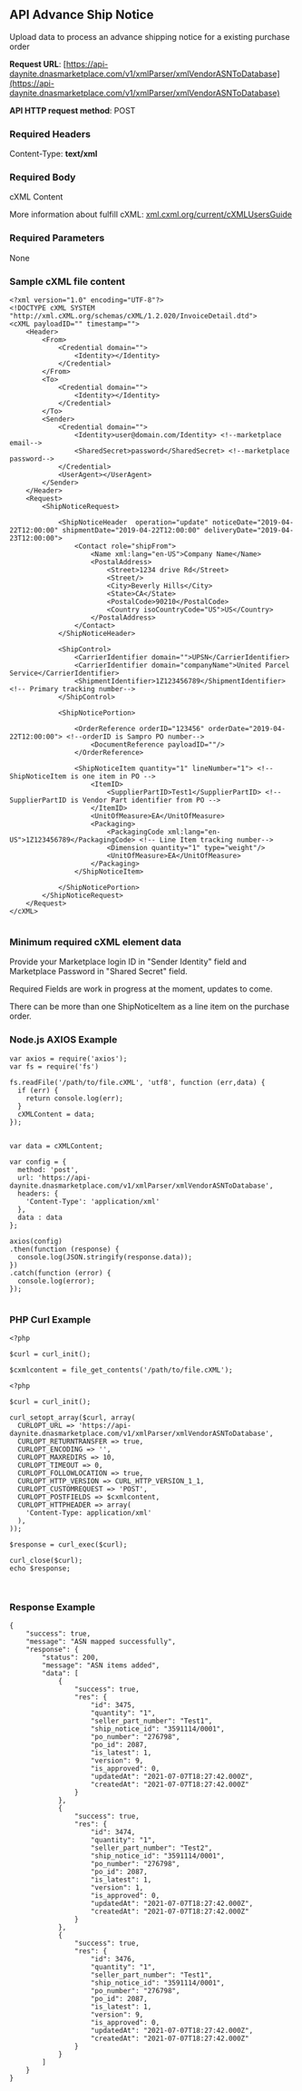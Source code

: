 
<!--

---

title: asn

layout: template

filename: asn.md

--- 

-->




## API Advance Ship Notice

Upload data to process an advance shipping notice for a existing purchase order

**Request URL**: [https://api-daynite.dnasmarketplace.com/v1/xmlParser/xmlVendorASNToDatabase](https://api-daynite.dnasmarketplace.com/v1/xmlParser/xmlVendorASNToDatabase)

**API HTTP request method**: POST  

### Required Headers

Content-Type: **text/xml**

### Required Body
cXML Content

More information about fulfill cXML:
[xml.cxml.org/current/cXMLUsersGuide](http://xml.cxml.org/current/cXMLUsersGuide.pdf)

### Required Parameters
None

### Sample cXML file content
```
<?xml version="1.0" encoding="UTF-8"?>
<!DOCTYPE cXML SYSTEM "http://xml.cXML.org/schemas/cXML/1.2.020/InvoiceDetail.dtd">
<cXML payloadID="" timestamp="">
	<Header>
		<From>
			<Credential domain="">
				<Identity></Identity>
			</Credential>
		</From>
		<To>
			<Credential domain="">
				<Identity></Identity>
			</Credential>
		</To>
		<Sender>
			<Credential domain="">
				<Identity>user@domain.com/Identity> <!--marketplace email-->
				<SharedSecret>password</SharedSecret> <!--marketplace password-->
			</Credential>
			<UserAgent></UserAgent>
		</Sender>
	</Header>
	<Request>
		<ShipNoticeRequest>
			
            <ShipNoticeHeader  operation="update" noticeDate="2019-04-22T12:00:00" shipmentDate="2019-04-22T12:00:00" deliveryDate="2019-04-23T12:00:00">
				<Contact role="shipFrom">
					<Name xml:lang="en-US">Company Name</Name>
					<PostalAddress>
						<Street>1234 drive Rd</Street>
						<Street/>
						<City>Beverly Hills</City>
						<State>CA</State>
						<PostalCode>90210</PostalCode>
						<Country isoCountryCode="US">US</Country>
					</PostalAddress>
				</Contact>
			</ShipNoticeHeader>
			
            <ShipControl>
				<CarrierIdentifier domain="">UPSN</CarrierIdentifier>
				<CarrierIdentifier domain="companyName">United Parcel Service</CarrierIdentifier>
				<ShipmentIdentifier>1Z123456789</ShipmentIdentifier> <!-- Primary tracking number-->
			</ShipControl>
			
            <ShipNoticePortion>
				
                <OrderReference orderID="123456" orderDate="2019-04-22T12:00:00"> <!--orderID is Sampro PO number-->
					<DocumentReference payloadID=""/>
				</OrderReference>
				
                <ShipNoticeItem quantity="1" lineNumber="1"> <!-- ShipNoticeItem is one item in PO -->
					<ItemID>
						<SupplierPartID>Test1</SupplierPartID> <!-- SupplierPartID is Vendor Part identifier from PO -->
					</ItemID>   
					<UnitOfMeasure>EA</UnitOfMeasure>
					<Packaging>
						<PackagingCode xml:lang="en-US">1Z123456789</PackagingCode> <!-- Line Item tracking number-->
						<Dimension quantity="1" type="weight"/>
						<UnitOfMeasure>EA</UnitOfMeasure>
					</Packaging>
				</ShipNoticeItem>				
               
			</ShipNoticePortion>
		</ShipNoticeRequest>
	</Request>
</cXML>


```
### Minimum required cXML element data

Provide your Marketplace login ID in "Sender Identity" field and Marketplace Password in "Shared Secret" field.

Required Fields are work in progress at the moment, updates to come.

<!-- |Marketplace OA Columns| Manual Upload CSV columns|  API upload cXML Elements&nbsp; &nbsp; &nbsp; &nbsp; &nbsp; &nbsp; &nbsp; &nbsp; &nbsp; &nbsp; &nbsp; &nbsp; &nbsp; &nbsp; &nbsp;&nbsp; &nbsp; &nbsp; &nbsp; &nbsp; &nbsp;&nbsp; &nbsp; &nbsp; &nbsp; &nbsp; &nbsp; &nbsp; &nbsp; &nbsp; &nbsp; &nbsp; &nbsp; &nbsp; &nbsp; &nbsp;&nbsp; &nbsp; &nbsp; &nbsp; &nbsp; &nbsp;&nbsp; &nbsp; &nbsp; &nbsp; &nbsp; &nbsp; &nbsp; &nbsp; &nbsp; &nbsp; &nbsp; &nbsp; &nbsp; &nbsp; &nbsp;&nbsp; &nbsp; &nbsp; &nbsp; &nbsp; &nbsp;|
|--|--|--|
| Vendor Part	|	ns1:vendornumber	|	\<cXML>\<Request>\<ConfirmationRequest>\<ConfirmationItem>\<ConfirmationStatus>\<ItemIn>\<ItemID>\<SupplierPartID>	|
| Quantity	|	ns1:Quantity	|	\<cXML>\<Request>\<ConfirmationRequest>\<ConfirmationItem>\<ConfirmationStatus quantity="" type="">\<ItemIn quantity="1">	|
| U/M	|	ns1:UnitOfMeasure	|	\<cXML>\<Request>\<ConfirmationRequest>\<ConfirmationItem>\<ConfirmationStatus>\<ItemIn>\<ItemDetail>\<UnitOfMeasure>	|
| Price	|	ns1:UnitPrice	|	\<cXML>\<Request>\<ConfirmationRequest>\<ConfirmationItem>\<ConfirmationStatus>\<ItemIn>\<ItemDetail>\<UnitPrice>\<Money currency="">	|
| Date Promised	|	LineItemPromisedDate	|	\<cXML>\<Request>\<ConfirmationRequest>\<ConfirmationItem>\<ConfirmationStatus deliveryDate="">	|
| Long Description	|	ns1:ItemDescription	|	\<cXML>\<Request>\<ConfirmationRequest>\<ConfirmationItem>\<ConfirmationStatus>\<Comments xml:lang="">	| -->

There can be more than one ShipNoticeItem as a line item on the purchase order.

### Node.js AXIOS Example
```
var axios = require('axios');
var fs = require('fs')

fs.readFile('/path/to/file.cXML', 'utf8', function (err,data) {
  if (err) {
    return console.log(err);
  }
  cXMLContent = data;
});


var data = cXMLContent;

var config = {
  method: 'post',
  url: 'https://api-daynite.dnasmarketplace.com/v1/xmlParser/xmlVendorASNToDatabase',
  headers: { 
    'Content-Type': 'application/xml'
  },
  data : data
};

axios(config)
.then(function (response) {
  console.log(JSON.stringify(response.data));
})
.catch(function (error) {
  console.log(error);
});


```

### PHP Curl Example

```
<?php

$curl = curl_init();

$cxmlcontent = file_get_contents('/path/to/file.cXML');

<?php

$curl = curl_init();

curl_setopt_array($curl, array(
  CURLOPT_URL => 'https://api-daynite.dnasmarketplace.com/v1/xmlParser/xmlVendorASNToDatabase',
  CURLOPT_RETURNTRANSFER => true,
  CURLOPT_ENCODING => '',
  CURLOPT_MAXREDIRS => 10,
  CURLOPT_TIMEOUT => 0,
  CURLOPT_FOLLOWLOCATION => true,
  CURLOPT_HTTP_VERSION => CURL_HTTP_VERSION_1_1,
  CURLOPT_CUSTOMREQUEST => 'POST',
  CURLOPT_POSTFIELDS => $cxmlcontent, 
  CURLOPT_HTTPHEADER => array(
    'Content-Type: application/xml'
  ),
));

$response = curl_exec($curl);

curl_close($curl);
echo $response;



```

### Response Example
```
{
    "success": true,
    "message": "ASN mapped successfully",
    "response": {
        "status": 200,
        "message": "ASN items added",
        "data": [
            {
                "success": true,
                "res": {
                    "id": 3475,
                    "quantity": "1",
                    "seller_part_number": "Test1",
                    "ship_notice_id": "3591114/0001",
                    "po_number": "276798",
                    "po_id": 2087,
                    "is_latest": 1,
                    "version": 9,
                    "is_approved": 0,
                    "updatedAt": "2021-07-07T18:27:42.000Z",
                    "createdAt": "2021-07-07T18:27:42.000Z"
                }
            },
            {
                "success": true,
                "res": {
                    "id": 3474,
                    "quantity": "1",
                    "seller_part_number": "Test2",
                    "ship_notice_id": "3591114/0001",
                    "po_number": "276798",
                    "po_id": 2087,
                    "is_latest": 1,
                    "version": 1,
                    "is_approved": 0,
                    "updatedAt": "2021-07-07T18:27:42.000Z",
                    "createdAt": "2021-07-07T18:27:42.000Z"
                }
            },
            {
                "success": true,
                "res": {
                    "id": 3476,
                    "quantity": "1",
                    "seller_part_number": "Test1",
                    "ship_notice_id": "3591114/0001",
                    "po_number": "276798",
                    "po_id": 2087,
                    "is_latest": 1,
                    "version": 9,
                    "is_approved": 0,
                    "updatedAt": "2021-07-07T18:27:42.000Z",
                    "createdAt": "2021-07-07T18:27:42.000Z"
                }
            }
        ]
    }
}
```
